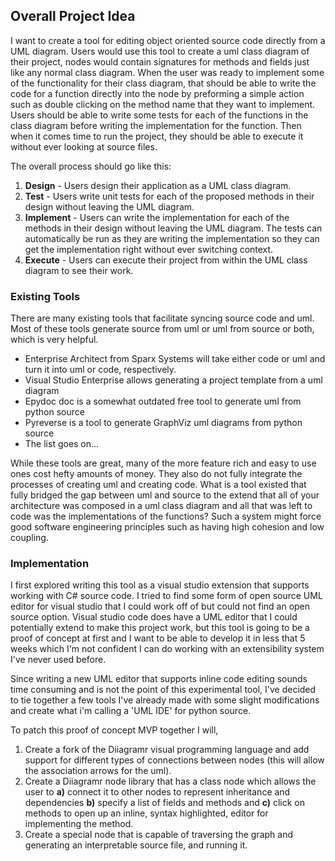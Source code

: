 ## Overall Project Idea

I want to create a tool for editing object oriented source code directly from a UML diagram. Users would use this tool to create a uml class diagram of their project, nodes would contain signatures for methods and fields just like any normal class diagram. When the user was ready to implement some of the functionality for their class diagram, that should be able to write the code for a function directly into the node by preforming a simple action such as double clicking on the method name that they want to implement. Users should be able to write some tests for each of the functions in the class diagram before writing the implementation for the function. Then when it comes time to run the project, they should be able to execute it without ever looking at source files.

The overall process should go like this:

1. **Design** - Users design their application as a UML class diagram.
2. **Test** - Users write unit tests for each of the proposed methods in their design without leaving the UML diagram.
3. **Implement** - Users can write the implementation for each of the methods in their design without leaving the UML diagram. The tests can automatically be run as they are writing the implementation so they can get the implementation right without ever switching context.
4. **Execute** - Users can execute their project from within the UML class diagram to see their work.

### Existing Tools

There are many existing tools that facilitate syncing source code and uml. Most of these tools generate source from uml or uml from source or both, which is very helpful. 

- Enterprise Architect from Sparx Systems will take either code or uml and turn it into uml or code, respectively.
- Visual Studio Enterprise allows generating a project template from a uml diagram
- Epydoc doc is a somewhat outdated free tool to generate uml from python source
- Pyreverse is a tool to generate GraphViz uml diagrams from python source
- The list goes on...

While these tools are great, many of the more feature rich and easy to use ones cost hefty amounts of money. They also do not fully integrate the processes of creating uml and creating code. What is a tool existed that fully bridged the gap between uml and source to the extend that all of your architecture was composed in a uml class diagram and all that was left to code was the implementations of the functions? Such a system might force good software engineering principles such as having high cohesion and low coupling.

### Implementation

I first explored writing this tool as a visual studio extension that supports working with C# source code. I tried to find some form of open source UML editor for visual studio that I could work off of but could not find an open source option. Visual studio code does have a UML editor that I could potentially extend to make this project work, but this tool is going to be a proof of concept at first and I want to be able to develop it in less that 5 weeks which I'm not confident I can do working with an extensibility system I've never used before.

Since writing a new UML editor that supports inline code editing sounds time consuming and is not the point of this experimental tool, I've decided to tie together a few tools I've already made with some slight modifications and create what i'm calling a 'UML IDE' for python source.

To patch this proof of concept MVP together I will,

1. Create a fork of the Diiagramr visual programming language and add support for different types of connections between nodes (this will allow the association arrows for the uml).
2. Create a Diiagramr node library that has a class node which allows the user to **a)** connect it to other nodes to represent inheritance and dependencies **b)** specify a list of fields and methods and **c)** click on methods to open up an inline, syntax highlighted, editor for implementing the method.
3. Create a special node that is capable of traversing the graph and generating an interpretable source file, and running it.